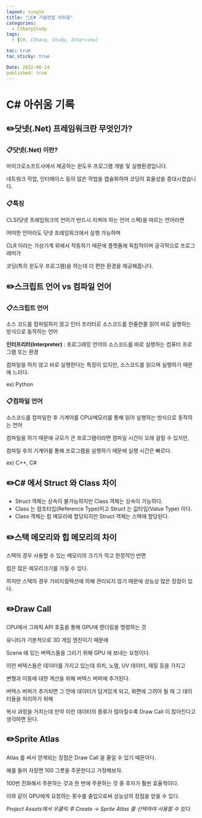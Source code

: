 ```yaml
---
layout: single
title: "📌C# 기술면접 아쉬움"
categories:
  - CSharpStudy
tags:
  - [C#, CSharp, Study, Interview]

toc: true
toc_sticky: true

Date: 2022-06-14
published: true
---
```


# C\# 아쉬움 기록

## ✏️닷넷(.Net) 프레임워크란 무엇인가?

### 📋닷넷(.Net) 이란?
마이크로소프트사에서 제공하는 윈도우 프로그램 개발 및 실행환경입니다.

네트워크 작업, 인터페이스 등의 많은 작업을 캡슐화하여 코딩의 효율성을 증대시켰습니다.

### 📋특징
CLS(닷넷 프레임워크의 언어가 반드시 지켜야 하는 언어 스펙)을 따르는 언어라면

어떠한 언어라도 닷넷 프레임워크에서 실행 가능하며

CLR 이라는 가상기계 위에서 작동하기 때문에 플랫폼에 독립적이며 궁극적으로 프로그래머가

코딩(특히 윈도우 프로그램)을 하는데 더 편한 환경을 제공해줍니다.

## ✏️스크립트 언어 vs 컴파일 언어

### 📋스크립트 언어
소스 코드를 컴파일하지 않고 인터 프리터로 소스코드를 한줄한줄 읽어 바로 실행하는 방식으로 동작하는 언어

**인터프리터(Interpreter)** : 프로그래밍 언어의 소스코드를 바로 실행하는 컴퓨터 프로그램 또는 환경

컴파일을 하지 않고 바로 실행한다는 특징이 있지만, 소스코드를 읽으며 실행하기 때문에 느리다.

ex) Python

### 📋컴파일 언어
소스코드를 컴파일한 후 기계어를 CPU/메모리를 통해 읽어 실행하는 방식으로 동작하는 언어

컴파일을 하기 때문에 규모가 큰 프로그램이라면 컴파일 시간이 오래 걸릴 수 있지만,

컴파일 후의 기계어를 통해 프로그램을 실행하기 때문에 실행 시간은 빠르다.

ex) C++, C#

## ✏️C# 에서 Struct 와 Class 차이
- Struct 객체는 상속이 불가능하지만 Class 객체는 상속이 가능하다.
- Class 는 참조타입(Reference Type)이고 Struct 는 값타입(Value Type) 이다.
- Class 객체는 힙 메모리에 할당되지만 Struct 객체는 스택에 할당된다.

## ✏️스택 메모리와 힙 메모리의 차이  
스택의 경우 사용할 수 있는 메모리의 크기가 작고 한정적인 반면

힙은 많은 메모리크기를 가질 수 있다.

하지만 스택의 경우 가비지컬렉션에 의해 관리되지 않기 때문에 성능상 많은 장점이 있다.

## ✏️Draw Call
CPU에서 그래픽 API 호출을 통해 GPU에 랜더링을 명령하는 것

유니티가 기본적으로 3D 게임 엔진이기 때문에 

Scene 에 있는 버텍스들을 그리기 위해 GPU 에 보내는 요청이다.

이런 버텍스들은 데이터를 가지고 있는데 위치, 노멀, UV 데이터, 재질 등을 가지고

변형과 이동에 대한 계산을 위해 버텍스 버퍼에 추가된다.

버텍스 버퍼가 추가되면 그 안에 데이터가 담겨있게 되고, 화면에 그려야 될 때 그 데이터들을 처리하기 위해

복사 과정을 거치는데 만약 이런 데이터의 종류가 많아질수록 Draw Call 이 많아진다고 생각하면 된다.

## ✏️Sprite Atlas
Atlas 를 써서 얻게되는 장점은 Draw Call 을 줄일 수 있기 때문이다.

예를 들어 자장면 100 그릇을 주문한다고 가정해보자.

100번 전화해서 주문하는 것과 한 번에 주문하는 것 중 후자가 훨씬 효율적이다.

이와 같이 GPU에게 요청하는 횟수를 줄임으로써 성능상의 장점을 얻을 수 있다.

*Project Assets에서 우클릭 후 Create -> Sprite Atlas 를 선택하여 사용할 수 있다.*

